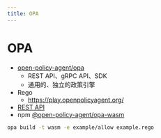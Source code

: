 ```yaml
---
title: OPA
---
```


# OPA

- [open-policy-agent/opa](https://github.com/open-policy-agent/opa)
  - REST API、gRPC API、SDK
  - 通用的、独立的政策引擎
- Rego
  - https://play.openpolicyagent.org/
- [REST API](https://www.openpolicyagent.org/docs/latest/rest-api/)
- npm [@open-policy-agent/opa-wasm](https://github.com/open-policy-agent/npm-opa-wasm)

```bash
opa build -t wasm -e example/allow example.rego
```
